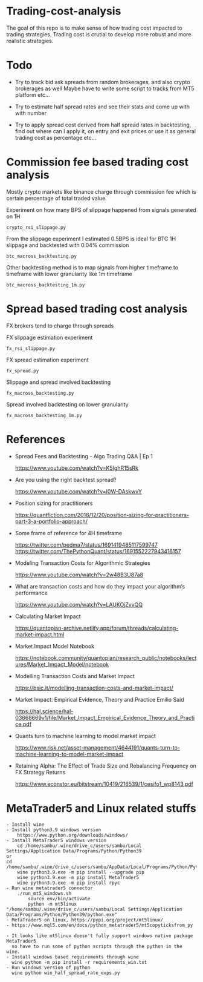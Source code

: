 # Trading-cost-analysis

  The goal of this repo is to make sense of how trading cost impacted to trading strategies.
  Trading cost is crutial to develop more robust and more realistic strategies.



# Todo

  - Try to track bid ask spreads from random brokerages, and also crypto brokerages as well
    Maybe have to write some script to tracks from MT5 platform etc...

  - Try to estimate half spread rates and see their stats and come up with with number

  - Try to apply spread cost derived from half spread rates in backtesting, find out where can I
    apply it, on entry and exit prices or use it as general trading cost as percentage etc...



# Commission fee based trading cost analysis

  Mostly crypto markets like binance charge through commission fee which is certain percentage of total traded value.

  Experiment on how many BPS of slippage happened from signals generated on 1H

    crypto_rsi_slippage.py

  From the slippage experiment I estimated 0.5BPS is ideal for BTC 1H slippage and backtested with 0.04% commission

    btc_macross_backtesting.py

  Other backtesting method is to map signals from higher timeframe to timeframe with lower granularity like 1m timeframe

    btc_macross_backtesting_1m.py



# Spread based trading cost analysis

  FX brokers tend to charge through spreads

  FX slippage estimation experiment

    fx_rsi_slippage.py

  FX spread estimation experiment

    fx_spread.py

  Slippage and spread involved backtesting

    fx_macross_backtesting.py

  Spread involved backtesting on lower granularity

    fx_macross_backtesting_1m.py






# References

  - Spread Fees and Backtesting - Algo Trading Q&A | Ep 1

    https://www.youtube.com/watch?v=K5IghR15sRk

    
  - Are you using the right backtest spread?

    https://www.youtube.com/watch?v=I0W-DAskwvY


  - Position sizing for practitioners 

    https://quantfiction.com/2018/12/20/position-sizing-for-practitioners-part-3-a-portfolio-approach/


  - Some frame of reference for 4H timeframe

    https://twitter.com/pedma7/status/1691419485117599747
    https://twitter.com/ThePythonQuant/status/1691552227943416157


  - Modeling Transaction Costs for Algorithmic Strategies

    https://www.youtube.com/watch?v=2w48B3U87a8


  - What are transaction costs and how do they impact your algorithm’s performance

    https://www.youtube.com/watch?v=LAUKOjZvvQQ


  - Calculating Market Impact
  
    https://quantopian-archive.netlify.app/forum/threads/calculating-market-impact.html


  - Market Impact Model Notebook

    https://notebook.community/quantopian/research_public/notebooks/lectures/Market_Impact_Model/notebook


  - Modelling Transaction Costs and Market Impact

    https://bsic.it/modelling-transaction-costs-and-market-impact/


  - Market Impact: Empirical Evidence, Theory and Practice Emilio Said

    https://hal.science/hal-03668669v1/file/Market_Impact_Empirical_Evidence_Theory_and_Practice.pdf


  - Quants turn to machine learning to model market impact

    https://www.risk.net/asset-management/4644191/quants-turn-to-machine-learning-to-model-market-impact


  - Retaining Alpha: The Effect of Trade Size and Rebalancing Frequency on FX Strategy Returns

    https://www.econstor.eu/bitstream/10419/216539/1/cesifo1_wp8143.pdf


    

# MetaTrader5 and Linux related stuffs

    - Install wine
    - Install python3.9 windows version
        https://www.python.org/downloads/windows/
    - Install MetaTrader5 windows version
        cd /home/sambu/.wine/drive_c/users/sambu/Local Settings/Application Data/Programs/Python/Python39
	or
	cd /home/sambu/.wine/drive_c/users/sambu/AppData/Local/Programs/Python/Python39
        wine python3.9.exe -m pip install --upgrade pip
        wine python3.9.exe -m pip install MetaTrader5
        wine python3.9.exe -m pip install rpyc
    - Run wine metatrader5 connector
        ./run_mt5_windows.sh
            source env/bin/activate
            python -m mt5linux "/home/sambu/.wine/drive_c/users/sambu/Local Settings/Application Data/Programs/Python/Python39/python.exe"
    - MetaTrader5 on linux, https://pypi.org/project/mt5linux/
    - https://www.mql5.com/en/docs/python_metatrader5/mt5copyticksfrom_py

    - It looks like mt5linux doesn't fully support windows native package MetaTrader5 
      so have to run some of python scripts through the python in the wine.
    - Install windows based requirements through wine
      wine python -m pip install -r requirements_win.txt
    - Run windows version of python 
      wine python win_half_spread_rate_exps.py
    








